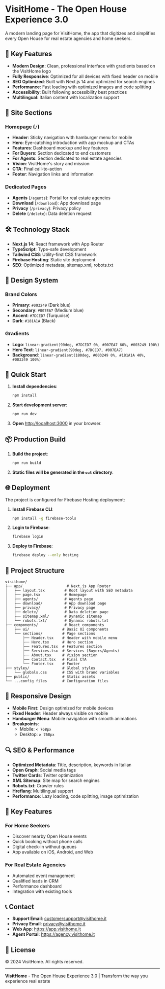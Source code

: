 # VisitHome - The Open House Experience 3.0

A modern landing page for VisitHome, the app that digitizes and simplifies every Open House for real estate agencies and home seekers.

## 🚀 Key Features

- **Modern Design**: Clean, professional interface with gradients based on the VisitHome logo
- **Fully Responsive**: Optimized for all devices with fixed header on mobile
- **SEO Optimized**: Built with Next.js 14 and optimized for search engines
- **Performance**: Fast loading with optimized images and code splitting
- **Accessibility**: Built following accessibility best practices
- **Multilingual**: Italian content with localization support

## 📱 Site Sections

### Homepage (`/`)
- **Header**: Sticky navigation with hamburger menu for mobile
- **Hero**: Eye-catching introduction with app mockup and CTAs
- **Features**: Dashboard mockup and key features
- **For Buyers**: Section dedicated to end customers
- **For Agents**: Section dedicated to real estate agencies
- **Vision**: VisitHome's story and mission
- **CTA**: Final call-to-action
- **Footer**: Navigation links and information

### Dedicated Pages
- **Agents** (`/agents`): Portal for real estate agencies
- **Download** (`/download`): App download page
- **Privacy** (`/privacy`): Privacy policy
- **Delete** (`/delete`): Data deletion request

## 🛠 Technology Stack

- **Next.js 14**: React framework with App Router
- **TypeScript**: Type-safe development
- **Tailwind CSS**: Utility-first CSS framework
- **Firebase Hosting**: Static site deployment
- **SEO**: Optimized metadata, sitemap.xml, robots.txt

## 🎨 Design System

### Brand Colors
- **Primary**: `#003249` (Dark blue)
- **Secondary**: `#007EA7` (Medium blue)
- **Accent**: `#7DCED7` (Turquoise)
- **Dark**: `#181A1A` (Black)

### Gradients
- **Logo**: `linear-gradient(90deg, #7DCED7 0%, #007EA7 60%, #003249 100%)`
- **Hero Text**: `linear-gradient(90deg, #7DCED7, #007EA7)`
- **Background**: `linear-gradient(180deg, #003249 0%, #181A1A 40%, #003249 100%)`

## 🚀 Quick Start

1. **Install dependencies**:
   ```bash
   npm install
   ```

2. **Start development server**:
   ```bash
   npm run dev
   ```

3. **Open** [http://localhost:3000](http://localhost:3000) in your browser.

## 📦 Production Build

1. **Build the project**:
   ```bash
   npm run build
   ```

2. **Static files will be generated in the `out` directory**.

## 🌐 Deployment

The project is configured for Firebase Hosting deployment:

1. **Install Firebase CLI**:
   ```bash
   npm install -g firebase-tools
   ```

2. **Login to Firebase**:
   ```bash
   firebase login
   ```

3. **Deploy to Firebase**:
   ```bash
   firebase deploy --only hosting
   ```

## 📁 Project Structure

```
visithome/
├── app/                    # Next.js App Router
│   ├── layout.tsx         # Root layout with SEO metadata
│   ├── page.tsx           # Homepage
│   ├── agents/            # Agents page
│   ├── download/          # App download page
│   ├── privacy/           # Privacy page
│   ├── delete/            # Data deletion page
│   ├── sitemap.xml/       # Dynamic sitemap
│   └── robots.txt/        # Dynamic robots.txt
├── components/            # React components
│   ├── ui/               # Basic UI components
│   └── sections/         # Page sections
│       ├── Header.tsx    # Header with mobile menu
│       ├── Hero.tsx      # Hero section
│       ├── Features.tsx  # Features section
│       ├── Services.tsx  # Services (Buyers/Agents)
│       ├── About.tsx     # Vision section
│       ├── Contact.tsx   # Final CTA
│       └── Footer.tsx    # Footer
├── styles/               # Global styles
│   └── globals.css       # CSS with brand variables
├── public/               # Static assets
└── ...config files       # Configuration files
```

## 📱 Responsive Design

- **Mobile First**: Design optimized for mobile devices
- **Fixed Header**: Header always visible on mobile
- **Hamburger Menu**: Mobile navigation with smooth animations
- **Breakpoints**: 
  - Mobile: `< 768px`
  - Desktop: `≥ 768px`

## 🔍 SEO & Performance

- **Optimized Metadata**: Title, description, keywords in Italian
- **Open Graph**: Social media tags
- **Twitter Cards**: Twitter optimization
- **XML Sitemap**: Site map for search engines
- **Robots.txt**: Crawler rules
- **Hreflang**: Multilingual support
- **Performance**: Lazy loading, code splitting, image optimization

## 🎯 Key Features

### For Home Seekers
- Discover nearby Open House events
- Quick booking without phone calls
- Digital check-in without queues
- App available on iOS, Android, and Web

### For Real Estate Agencies
- Automated event management
- Qualified leads in CRM
- Performance dashboard
- Integration with existing tools

## 📞 Contact

- **Support Email**: customersupport@visithome.it
- **Privacy Email**: privacy@visithome.it
- **Web App**: https://app.visithome.it
- **Agent Portal**: https://agency.visithome.it

## 📄 License

© 2024 VisitHome. All rights reserved.

---

**VisitHome** - The Open House Experience 3.0 | Transform the way you experience real estate